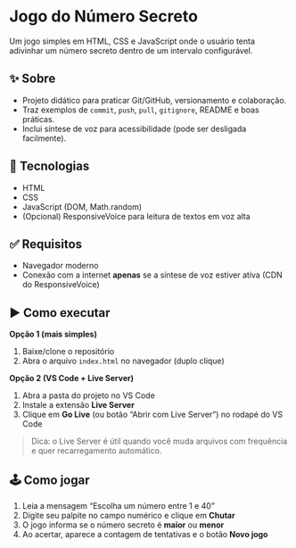 # Jogo do Número Secreto

Um jogo simples em HTML, CSS e JavaScript onde o usuário tenta adivinhar um número secreto dentro de um intervalo configurável.

## ✨ Sobre
- Projeto didático para praticar Git/GitHub, versionamento e colaboração.
- Traz exemplos de `commit`, `push`, `pull`, `gitignore`, README e boas práticas.
- Inclui síntese de voz para acessibilidade (pode ser desligada facilmente).

## 🧰 Tecnologias
- HTML
- CSS
- JavaScript (DOM, Math.random)
- (Opcional) ResponsiveVoice para leitura de textos em voz alta

## ✅ Requisitos
- Navegador moderno
- Conexão com a internet **apenas** se a síntese de voz estiver ativa (CDN do ResponsiveVoice)

## ▶️ Como executar
**Opção 1 (mais simples)**
1. Baixe/clone o repositório
2. Abra o arquivo `index.html` no navegador (duplo clique)

**Opção 2 (VS Code + Live Server)**
1. Abra a pasta do projeto no VS Code  
2. Instale a extensão **Live Server**
3. Clique em **Go Live** (ou botão “Abrir com Live Server”) no rodapé do VS Code

> Dica: o Live Server é útil quando você muda arquivos com frequência e quer recarregamento automático.

## 🕹️ Como jogar
1. Leia a mensagem “Escolha um número entre 1 e 40”
2. Digite seu palpite no campo numérico e clique em **Chutar**
3. O jogo informa se o número secreto é **maior** ou **menor**
4. Ao acertar, aparece a contagem de tentativas e o botão **Novo jogo**
